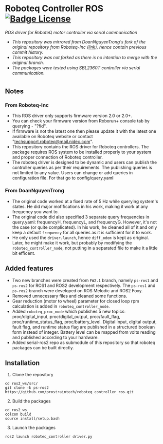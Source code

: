 # Roboteq Controller ROS [![Badge License]][License]
*ROS driver for RoboteQ motor controller via serial communication*
- *This repository was mirrored from DoanNguyenTrong's fork of the original repository from Roboteq-Inc ([link](https://github.com/DoanNguyenTrong/roboteq_controller_ros)), hence contain previous commit history.*
- *This repository was not forked as there is no intention to merge with the original branch.*
- *The packages were tested using SBL2360T controller via serial communication.*
#

## Notes

### From Roboteq-Inc

- This ROS driver only supports firmware version 2.0 or 2.0+.
- You can check your firmware version from Roborun+ console tab by querying - "?fid".
- If firmware is not the latest one then please update it with the latest one available on Roboteq website or contact "techsupport.roboteq@mail.nidec.com".
- This repository contains the ROS driver for Roboteq controllers. The package requires ROS system to be installed properly to your system  and proper connection of Roboteq controller.
- The roboteq driver is designed to be dynamic and users can publish the controller queries as per their requirements. The publishing queries is not limited to any value. Users can change or add queries in configuration file. For that go to config/query.yaml

### From DoanNguyenTrong

- The original code worked at a fixed rate of 5 Hz while querying system's states. He did major mofifications in his work, making it work at any frequency you want to.
- The original code did also specified 3 separate query frequencies in query.yaml: frequencyH, frequencyL, and frequencyG. However, it's not the case (or quite complicated). In his work, he cleaned all of it and only keep a default `frequency` for all queries as it is sufficient for it to work.
- He only used the `driver.launch`, hence `diff_odom` is kept as original. Later, he might make it work, but probably by modifying the `roboteq_controller_node`, not putting in a separated file to make it a little bit efficent.

## Added features
- Two new branches were created from `FW2.1` branch, namely `ps-ros1` and `ps-ros2` for ROS1 and ROS2 development respectively. The `ps-ros1` and `ps-ros2` branch were developed on ROS Melodic and ROS2 Foxy.
- Removed unnecessary files and cleaned some functions.
- Gear reduction (motor to wheel) parameter for closed loop rpm calculation is added in `roboteq_controller_node`.
- Added `roboteq_proc_node` which publishes 5 new topics: proc/digital_input, proc/digital_output, proc/fault_flag, proc/runtime_status_flag, proc/battery_level. Digital input, digital output, fault flag, and runtime status flag are published in a structured boolean form instead of integer. Battery level can be mapped from volts reading and published according to your hardware.
- Added serial-ros2 repo as submodule of this repository so that roboteq packages can be built directly.


## Installation

1.  Clone the repository
```shell
cd ros2_ws/src/
git clone -b ps-ros2 https://github.com/prostraintech/roboteq_controller_ros.git
```

2. Build the packages 
```shell
cd ros2_ws
colcon build
source install/setup.bash
```

3. Launch the packages 
```shell
ros2 launch roboteq_controller driver.py
```

<!----------------------------------------------------------------------------->
[Badge License]: https://img.shields.io/github/license/prostraintech/roboteq_controller_ros
[License]: LICENSE